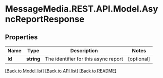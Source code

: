 # MessageMedia.REST.API.Model.AsyncReportResponse
## Properties

Name | Type | Description | Notes
------------ | ------------- | ------------- | -------------
**Id** | **string** | The identifier for this async report | [optional] 

[[Back to Model list]](../README.md#documentation-for-models) [[Back to API list]](../README.md#documentation-for-api-endpoints) [[Back to README]](../README.md)

